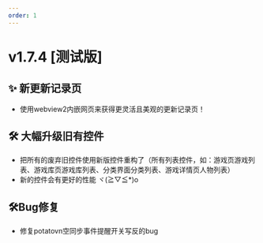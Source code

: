 ```yaml
---
order: 1
---
```

# v1.7.4 [测试版]

## ✨ 新更新记录页

* 使用webview2内嵌网页来获得更灵活且美观的更新记录页！

## 🛠️ 大幅升级旧有控件

* 把所有的废弃旧控件使用新版控件重构了（所有列表控件，如：游戏页游戏列表、游戏库页游戏库列表、分类界面分类列表、游戏详情页人物列表）
* 新的控件会有更好的性能 ヾ(≧▽≦*)o

## 🛠️Bug修复

* 修复potatovn空同步事件提醒开关写反的bug
